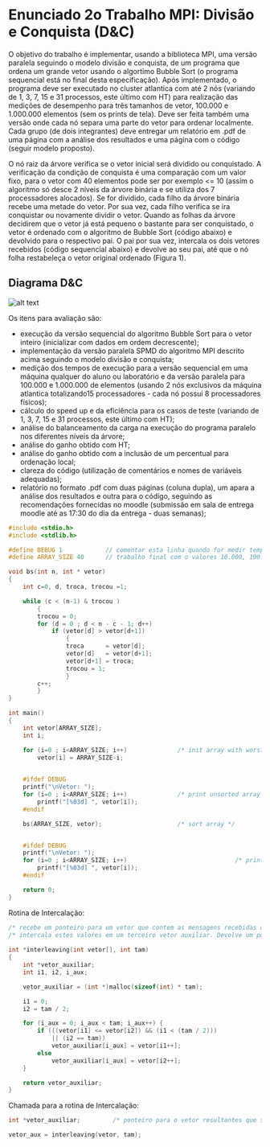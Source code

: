 # Enunciado 2o Trabalho MPI: Divisão e Conquista (D&C)
O objetivo do trabalho é implementar, usando a biblioteca MPI, uma versão paralela seguindo o modelo divisão e conquista, de um programa que ordena um grande vetor usando o algortimo Bubble Sort (o programa sequencial está no final desta especificação). Após implementado, o programa deve ser executado no cluster atlantica com até 2 nós (variando de 1, 3, 7, 15 e 31 processos, este último com HT) para realização das medições de desempenho para três tamanhos de vetor, 100.000 e 1.000.000 elementos (sem os prints de tela). Deve ser feita também uma versão onde cada nó separa uma parte do vetor para ordenar localmente. Cada grupo (de dois integrantes) deve entregar um relatório em .pdf de uma página com a análise dos resultados e uma página com o código (seguir modelo proposto).

O nó raiz da árvore verifica se o vetor inicial será dividido ou conquistado. A verificação da condição de conquista é uma comparação com um valor fixo, para o vetor com 40 elementos pode ser por exemplo <= 10 (assim o algoritmo só desce 2 níveis da árvore binária e se utiliza dos 7 processadores alocados). Se for dividido, cada filho da árvore binária recebe uma metade do vetor. Por sua vez, cada filho verifica se ira conquistar ou novamente dividir o vetor. Quando as folhas da árvore decidirem que o vetor já está pequeno o bastante para ser conquistado, o vetor é ordenado com o algoritmo de Bubble Sort (código abaixo) e devolvido para o respectivo pai. O pai por sua vez, intercala os dois vetores recebidos (código sequencial abaixo) e devolve ao seu pai, até que o nó folha restabeleça o vetor original ordenado (Figura 1).

## Diagrama D&C

![alt text](https://github.com/amarantedaniel/crispy-giggle/blob/master/diagram.gif "Figura 1: Funcionamento do modelo de divisão e conquista na ordenação de um único vetor")

Os itens para avaliação são:

* execução da versão sequencial do algoritmo Bubble Sort para o vetor inteiro (inicializar com dados em ordem decrescente);
* implementação da versão paralela SPMD do algoritmo MPI descrito acima seguindo o modelo divisão e conquista;
* medição dos tempos de execução para a versão sequencial em uma máquina qualquer do aluno ou laboratório e da versão  paralela para 100.000 e 1.000.000 de elementos (usando 2 nós exclusivos da máquina atlantica totalizando15 processadores - cada nó possui 8 processadores físicos);
* cálculo do speed up e da eficiência para os casos de teste (variando de 1, 3, 7, 15 e 31 processos, este último com HT);
* análise do balanceamento da carga na execução do programa paralelo nos diferentes níveis da árvore;
* análise do ganho obtido com HT;
* análise do ganho obtido com a inclusão de um percentual para ordenação local;
* clareza do código (utilização de comentários e nomes de variáveis adequadas);
* relatório no formato .pdf com duas páginas (coluna dupla), um apara a análise dos resultados e outra para o código, seguindo as recomendações fornecidas no moodle (submissão em sala de entrega moodle até as 17:30 do dia da entrega - duas semanas);

```c
#include <stdio.h>
#include <stdlib.h>

#define DEBUG 1            // comentar esta linha quando for medir tempo
#define ARRAY_SIZE 40      // trabalho final com o valores 10.000, 100.000, 1.000.000

void bs(int n, int * vetor)
{
    int c=0, d, troca, trocou =1;

    while (c < (n-1) & trocou )
        {
        trocou = 0;
        for (d = 0 ; d < n - c - 1; d++)
            if (vetor[d] > vetor[d+1])
                {
                troca      = vetor[d];
                vetor[d]   = vetor[d+1];
                vetor[d+1] = troca;
                trocou = 1;
                }
        c++;
        }
}

int main()
{
    int vetor[ARRAY_SIZE];
    int i;

    for (i=0 ; i<ARRAY_SIZE; i++)              /* init array with worst case for sorting */
        vetor[i] = ARRAY_SIZE-i;
    

    #ifdef DEBUG
    printf("\nVetor: ");
    for (i=0 ; i<ARRAY_SIZE; i++)              /* print unsorted array */
        printf("[%03d] ", vetor[i]);
    #endif

    bs(ARRAY_SIZE, vetor);                     /* sort array */


    #ifdef DEBUG
    printf("\nVetor: ");
    for (i=0 ; i<ARRAY_SIZE; i++)                              /* print sorted array */
        printf("[%03d] ", vetor[i]);
    #endif

    return 0;
}
```

Rotina de Intercalação:

```c
/* recebe um ponteiro para um vetor que contem as mensagens recebidas dos filhos e            */
/* intercala estes valores em um terceiro vetor auxiliar. Devolve um ponteiro para este vetor */          */
 
int *interleaving(int vetor[], int tam)
{
	int *vetor_auxiliar;
	int i1, i2, i_aux;

	vetor_auxiliar = (int *)malloc(sizeof(int) * tam);

	i1 = 0;
	i2 = tam / 2;

	for (i_aux = 0; i_aux < tam; i_aux++) {
		if (((vetor[i1] <= vetor[i2]) && (i1 < (tam / 2)))
		    || (i2 == tam))
			vetor_auxiliar[i_aux] = vetor[i1++];
		else
			vetor_auxiliar[i_aux] = vetor[i2++];
	}

	return vetor_auxiliar;
}
```

Chamada para a rotina de Intercalação:
```c
int *vetor_auxiliar;         /* ponteiro para o vetor resultantes que sera alocado dentro da rotina */
```
```c
vetor_aux = interleaving(vetor, tam);
```
